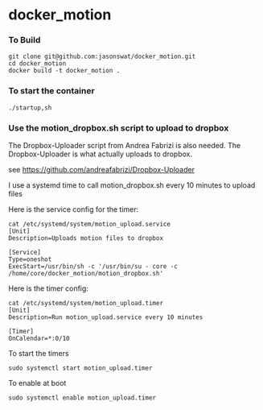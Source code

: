 # docker_motion

### To Build

```
git clone git@github.com:jasonswat/docker_motion.git 
cd docker_motion
docker build -t docker_motion .

```

### To start the container

```
./startup,sh
```
### Use the motion_dropbox.sh script to upload to dropbox

The Dropbox-Uploader script from Andrea Fabrizi is also needed. 
The Dropbox-Uploader is what actually uploads to dropbox.

see https://github.com/andreafabrizi/Dropbox-Uploader

I use a systemd time to call motion_dropbox.sh every 10 minutes to upload files

Here is the service config for the timer:

```
cat /etc/systemd/system/motion_upload.service
[Unit]
Description=Uploads motion files to dropbox

[Service]
Type=oneshot
ExecStart=/usr/bin/sh -c '/usr/bin/su - core -c /home/core/docker_motion/motion_dropbox.sh' 
```
Here is the timer config:

```
cat /etc/systemd/system/motion_upload.timer
[Unit]
Description=Run motion_upload.service every 10 minutes

[Timer]
OnCalendar=*:0/10
```

To start the timers

```
sudo systemctl start motion_upload.timer 
```

To enable at boot
```
sudo systemctl enable motion_upload.timer 
```
